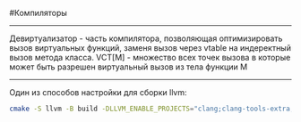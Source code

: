 #Компиляторы 

______

Девиртуализатор - часть компилятора, позволяющая оптимизировать вызов виртуальных функций, заменя вызов через vtable на индеректный вызов метода класса.
VCT[M] - множество всех точек вызова в которые может быть разрешен виртуальный вызов из тела функции M

_______
Один из способов настройки для сборки llvm:
```sh
cmake -S llvm -B build -DLLVM_ENABLE_PROJECTS="clang;clang-tools-extra;compiler-rt;libc;lld;lldb;mlir" -DLLVM_TARGETS_TO_BUILD=X86 -Thost=x64 -DLLVM_ENABLE_RUNTIMES="libc;libcxxabi;libcxx;compiler-rt"
```